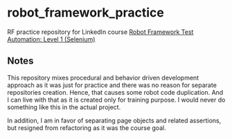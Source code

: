 # robot_framework_practice
RF practice repository for LinkedIn course 
[Robot Framework Test Automation: Level 1 (Selenium)](https://www.linkedin.com/learning/robot-framework-test-automation-level-1-selenium-21986416)

## Notes
This repository mixes procedural and behavior driven development approach as it was just for practice and there was 
no reason for separate repositories creation. Hence, that causes some robot code duplication. And I can live with that
as it is created only for training purpose. I would never do something like this in the actual project.

In addition, I am in favor of separating page objects and related assertions, but resigned from refactoring as it was
the course goal.